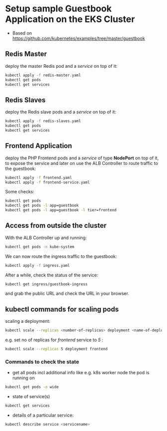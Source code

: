 # Setup sample Guestbook Application on the EKS Cluster

- Based on https://github.com/kubernetes/examples/tree/master/guestbook

## Redis Master

deploy the master Redis pod and a _service_ on top of it:

```bash
kubectl apply -f redis-master.yaml
kubectl get pods
kubectl get services
```

## Redis Slaves

deploy the Redis slave pods and a _service_ on top of it:

```bash
kubectl apply -f redis-slaves.yaml
kubectl get pods
kubectl get services
```

## Frontend Application

deploy the PHP Frontend pods and a _service_ of type **NodePort** on top of it, to expose the service and later on use the ALB Controller to route traffic to the guestbook:

```bash
kubectl apply -f frontend.yaml
kubectl apply -f frontend-service.yaml
```

Some checks:

```bash
kubectl get pods
kubectl get pods -l app=guestbook
kubectl get pods -l app=guestbook -l tier=frontend
```

## Access from outside the cluster

With the ALB Controller up and running:

```bash
kubectl get pods -n kube-system
```

We can now route the ingress traffic to the guestbook:

```bash
kubectl apply -f ingress.yaml
```

After a while, check the status of the service:

```bash
kubectl get ingress/guestbook-ingress
```

and grab the public URL and check the URL in your browser.&nbsp;


## kubectl commands for scaling pods

scaling a deployment:

```bash
kubectl scale --replicas <number-of-replicas> deployment <name-of-deployment>
```

e.g. set no of replicas for _frontend_ service to _5_ :

```bash
kubectl scale --replicas 5 deployment frontend
```

### Commands to check the state

- get all pods incl additional info like e.g. k8s worker node the pod is running on

```bash
kubectl get pods -o wide
```

- state of service(s)

```bash
kubectl get services
```

- details of a particular service:

```bash
kubectl describe service <servicename>
```
